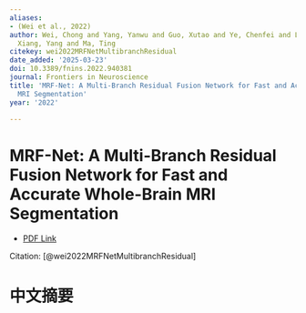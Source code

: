```yaml
---
aliases:
- (Wei et al., 2022)
author: Wei, Chong and Yang, Yanwu and Guo, Xutao and Ye, Chenfei and Lv, Haiyan and
  Xiang, Yang and Ma, Ting
citekey: wei2022MRFNetMultibranchResidual
date_added: '2025-03-23'
doi: 10.3389/fnins.2022.940381
journal: Frontiers in Neuroscience
title: 'MRF-Net: A Multi-Branch Residual Fusion Network for Fast and Accurate Whole-Brain
  MRI Segmentation'
year: '2022'

---
```

# MRF-Net: A Multi-Branch Residual Fusion Network for Fast and Accurate Whole-Brain MRI Segmentation
- [PDF Link](zotero://open-pdf/library/items/D3B526P6)

Citation: [@wei2022MRFNetMultibranchResidual]

# 中文摘要
